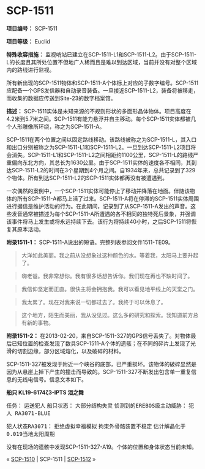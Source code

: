 # SCP-1511
                        


**项目编号：**  SCP-1511

**项目等级：**  Euclid

**特殊收容措施：** 监视哨站已建立在SCP-1511-L1和SCP-1511-L2。由于SCP-1511-L的长度且其所处位置不但地广人稀而且是难以到达区域，当前并没有对整个区域内的路线进行监视。

所有新出现的SCP-1511物体和SCP-1511-A个体标上对应的子数字编号。SCP-1511应配备一个GPS发信器和自动录音装备。一旦接近SCP-1511-L2，装备将被移走，而收集的数据应传送到Site-23的数字档案馆。

**描述：**  SCP-1511实体是未知来源的不规则形状的多面形晶体物体。项目高度在4.2米到5.7米之间。SCP-1511有能力悬浮并自主移动。每个SCP-1511实体都被几个人形雕像所环绕，称之为SCP-1511-A。

SCP-1511在两个位置之间以固定路线移动。该路线被称之为SCP-1511-L，其入口和出口分别被称之为SCP-1511-L1和SCP-1511-L2。一旦到达SCP-1511-L2项目将会消失。SCP-1511-L1和SCP-1511-L2之间相距约1100公里，SCP-1511-L的路线严重偏向东北方向，其总长为1630公里。由于SCP-1511实体的速度各不相同，其到达SCP-1511-L2的时间在3个星期到4个月之间。自1934年来，总共记录到了329个物体。所有到达SCP-1511-L2的SCP-1511实体都再没有被遭遇到。

一次偶然的案例中，一个SCP-1511实体可能停止了移动并降落在地面。伴随该物体的所有SCP-1511-A都马上活了过来。SCP-1511-A将在停滞的SCP-1511实体周围进行据信是维护活动的行为。在此期间，记录到了从SCP-1511-A发出的声音。这些发音通常被描述为每个SCP-1511-A所遭遇的各不相同的独特死后景象，并强调该事件将马上发生或将永远持续下去。该行为将持续40小时，之后SCP-1511将恢复其原本活动。

**附录1511-1：** SCP-1511-A说出的短语。完整列表参阅文件1511-TE09。


> 大洋如此美丽。我之前从没想象过这种颜色的水。等着我，太阳马上要升起了。
> 


> 嗨老爸。我非常想你。我有很多话想告诉你。我们现在再也不缺时间了。
> 


> 我信仰坚定而正直。很快主将会拥抱我。我可以看见地平线上的天堂之门。
> 


> 我太累了。现在对我来说一切都过去了。我终于可以休息了。
> 


> 这个地方，陌生而美丽，我从没见过。这么多的研究和探索。我知道前方总有新的事物。
> 

**附录1511-2：**  在2013-02-20，来自SCP-1511-327的GPS信号丢失了。对物体最后已知位置的检查发现了数具SCP-1511-A个体的遗骸；在不同的碎片上发现了光滑的切割边缘，部分区域熔化，以及破碎的材料。

SCP-1511-327被发现于附近一个峡谷的底部，已严重损坏。该物体的破碎显然是因为从悬崖上掉下产生的撞击而导致的。SCP-1511-327不断发出包含单一重复信息的无线电信号。信息文本如下。



**船只 KL19-6174ζ3-IPTS 泪之舞** 



<tt>&#20219;&#21153;&#65306;</tt> <tt>&#36816;&#36865;&#29359;&#20154;</tt>
<tt>&#33337;&#21482;&#29366;&#24577;&#65306;</tt> <tt>&#22823;&#37096;&#20998;&#32467;&#26500;&#22833;&#28789;</tt>
<tt>&#20390;&#27979;&#21040;&#30340;EREBOS&#32423;&#20027;&#21160;&#23041;&#32961;&#65306;</tt> <tt>&#29359;&#20154; RA3071-BLUE</tt>

<tt>&#29359;&#20154;&#29366;&#24577;RA3071&#65306;</tt> <tt>&#25298;&#32477;&#34394;&#25311;&#24184;&#31119;&#27169;&#25311;</tt>
<tt>&#25304;&#26463;&#22806;&#39592;&#39612;&#35013;&#32622;&#19981;&#31283;&#23450;</tt>
<tt>&#20272;&#35745;&#35299;&#26230;&#21270;&#20110;0.019&#24403;&#22320;&#22826;&#38451;&#21608;&#26399;</tt>


没有在现场的遗骸中发现SCP-1511-327-A19。个体的位置和身体状态当前未知。



« [SCP-1510](/scp-1510) | SCP-1511 | [SCP-1512](/scp-1512) »





                    